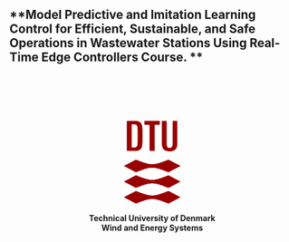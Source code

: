 ## **Model Predictive and Imitation Learning Control for Efficient, Sustainable, and Safe Operations in Wastewater Stations Using Real-Time Edge Controllers Course. **
                                                       
<p style="margin-top: 100px; margin-bottom: 20px;"></p>

<p align="center">
<img src="img/dtu_logo.png" width="100"/>
</p>
<p align="center">
 <b>
Technical University of Denmark <br />
Wind and Energy Systems<b> <br />
</p>


